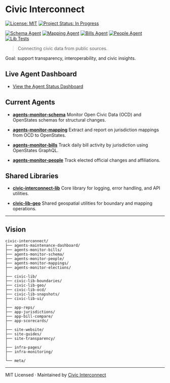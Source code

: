  # Civic Interconnect

[![License: MIT](https://img.shields.io/badge/license-MIT-green.svg)](https://opensource.org/licenses/MIT)
[![Project Status: In Progress](https://img.shields.io/badge/status-in--progress-yellow)](https://github.com/civic-interconnect)

[![Schema Agent](https://github.com/civic-interconnect/agents-monitor-schema/actions/workflows/agent-runner.yml/badge.svg)](https://github.com/civic-interconnect/agents-monitor-schema/actions/workflows/agent-runner.yml)
[![Mapping Agent](https://github.com/civic-interconnect/agents-monitor-mapping/actions/workflows/agent-runner.yml/badge.svg)](https://github.com/civic-interconnect/agents-monitor-mapping/actions/workflows/agent-runner.yml)
[![Bills Agent](https://github.com/civic-interconnect/agents-monitor-bills/actions/workflows/agent-runner.yml/badge.svg)](https://github.com/civic-interconnect/agents-monitor-bills/actions/workflows/agent-runner.yml)
[![People Agent](https://github.com/civic-interconnect/agents-monitor-people/actions/workflows/agent-runner.yml/badge.svg)](https://github.com/civic-interconnect/agents-monitor-people/actions/workflows/agent-runner.yml)
[![Lib Tests](https://github.com/civic-interconnect/civic-interconnect-lib/actions/workflows/tests.yml/badge.svg)](https://github.com/civic-interconnect/civic-interconnect-lib/actions/workflows/tests.yml)

> Connecting civic data from public sources.

Goal: support transparency, interoperability, and civic insights.

## Live Agent Dashboard

- [View the Agent Status Dashboard](https://civic-interconnect.github.io/agents-maintenance-dashboard/)

## Current Agents

- **[agents-monitor-schema](https://github.com/civic-interconnect/agents-monitor-schema)**
  Monitor Open Civic Data (OCD) and OpenStates schemas for structural changes.

- **[agents-monitor-mapping](https://github.com/civic-interconnect/agents-monitor-mapping)**
  Extract and report on jurisdiction mappings from OCD to OpenStates.

- **[agents-monitor-bills](https://github.com/civic-interconnect/agents-monitor-bills)**
  Track daily bill activity by jurisdiction using OpenStates GraphQL.

- **[agents-monitor-people](https://github.com/civic-interconnect/agents-monitor-people)**
  Track elected official changes and affiliations.

## Shared Libraries

- **[civic-interconnect-lib](https://github.com/civic-interconnect/civic-interconnect-lib)**
  Core library for logging, error handling, and API utilities.

- **[civic-lib-geo](https://github.com/civic-interconnect/civic-lib-geo)**
  Shared geospatial utilities for boundary and mapping operations.
---

## Vision

```text
civic-interconnect/
├── agents-maintenance-dashboard/
├── agents-monitor-bills/
├── agents-monitor-schema/
├── agents-monitor-people/
├── agents-monitor-mappings/
├── agents-monitor-elections/
│
├── civic-lib/
├── civic-lib-boundaries/
├── civic-lib-geo/
├── civic-lib-ocd/
├── civic-lib-snapshots/
├── civic-lib-ui/
│
├── app-reps/
├── app-jurisdictions/
├── app-bill-compare/
├── app-scorecards/
│
├── site-website/
├── site-guides/
├── site-transparency/
│
├── infra-pages/
├── infra-monitoring/
│
└── meta/
```

---

MIT Licensed · Maintained by [Civic Interconnect](https://github.com/civic-interconnect)
